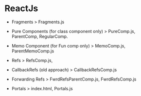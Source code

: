 # ReactJs

- Fragments > Fragments.js

- Pure Components (for class component only) > PureComp.js, ParentComp, RegularComp.

- Memo Component (for Fun comp only) > MemoComp.js, ParentMemoComp.js

- Refs > RefsComp.js,

- CallbackRefs (old approach) > CallbackRefsComp.js

- Forwarding Refs > FwrdRefsParentComp.js, FwrdRefsComp.js

- Portals > index.html, Portals.js

